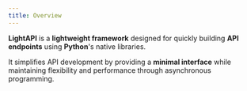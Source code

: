 ```yaml
---
title: Overview
---
```


**LightAPI** is a **lightweight framework** designed for quickly building **API endpoints** using **Python**'s native libraries. 

It simplifies API development by providing a **minimal interface** while maintaining flexibility and performance through asynchronous programming.

